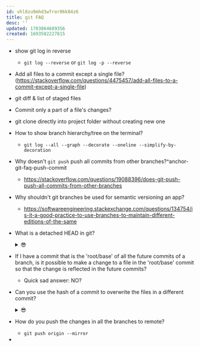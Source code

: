 ```yaml
---
id: vhl8zu9mhd3wfror06k84z6
title: git FAQ
desc: ''
updated: 1703864689356
created: 1693582227815
---
```


- show git log in reverse
  - `git log --reverse` or `git log -p --reverse`
- Add all files to a commit except a single file? (https://stackoverflow.com/questions/4475457/add-all-files-to-a-commit-except-a-single-file)
- git diff & list of staged files
- Commit only a part of a file's changes?
- git clone directly into project folder without creating new one
- How to show branch hierarchy/tree on the terminal?
  - `git log --all --graph --decorate --oneline --simplify-by-decoration`
- Why doesn't  `git push` push all commits from other branches?^anchor-git-faq-push-commit
  - https://stackoverflow.com/questions/19088396/does-git-push-push-all-commits-from-other-branches
- Why shouldn't git branches be used for semantic versioning an app?
  - https://softwareengineering.stackexchange.com/questions/134754/is-it-a-good-practice-to-use-branches-to-maintain-different-editions-of-the-same
- What is a detached HEAD in git?
  <details>
    <summary>😎</summary>
    In Git, a "detached HEAD" state refers to a situation where the currently checked-out commit is not associated with any branch. Instead, you are directly pointing to a specific commit in the Git history. This state can occur for several reasons, and while it's not necessarily an issue, it's essential to understand when and why it happens.

    Here's how a detached HEAD state can occur and what it means:

    1. **Checkout a Specific Commit:** When you use the `git checkout` command followed by a commit's SHA-1 hash or a tag name, you switch to that particular commit directly, leaving your HEAD detached.

    2. **Checking Out a Tag:** If you check out a tag (e.g., a release version), it points to a specific commit, and you will be in a detached HEAD state.

    3. **Checking Out a Remote Branch:** If you check out a remote branch directly (not by creating a local tracking branch), you will also be in a detached HEAD state because you are not on a local branch.

    4. **After a Git Revert or Git Bisect:** During operations like `git revert` (for undoing changes) or `git bisect` (for finding faulty commits), Git can place you in a detached HEAD state temporarily to let you inspect and test specific commits.

    In a detached HEAD state:

    - You can view the commit's history, make changes, and even create new commits.
    - However, these changes won't be associated with any branch, so if you create a new commit, you should save its SHA-1 hash if you want to keep it.
    - Once you switch to a branch or create a new branch from a detached HEAD state, your changes will be associated with that branch.

    To return to a branch from a detached HEAD state, you can either:

    - Use `git checkout` followed by the name of an existing branch. This will create a new branch from the current commit and check it out, effectively moving your changes to the new branch.
    - Create a new branch with `git branch <branch-name>` while in the detached HEAD state and then check out that new branch with `git checkout <branch-name>`.
    - Commit your changes and create a new branch from the commit to preserve your work.

    Remember that working in a detached HEAD state can be useful for inspecting, testing, or making quick fixes to specific commits, but it's generally recommended to work on branches when developing new features or fixing issues to maintain a more structured and organized Git history.

  </details>
- If I have a commit that is the 'root/base' of all the future commits of a branch, is it possible to make a change to a file in the 'root/base' commit so that the change is reflected in the future commits?
  - Quick sad answer: NO?
- Can you use the hash of a commit to overwrite the files in a different commit?
  <details>
    <summary>😎</summary>
    Yes, you can use the hash of a commit to effectively overwrite the files in a different commit, but you should do this carefully as it involves rewriting Git history, which can have consequences if others are collaborating on the same repository.

    Here are the steps to overwrite files in a different commit using Git:

    1. **Identify the Target Commit:** Find the commit whose files you want to overwrite. Note its commit hash (SHA-1).

    2. **Create a New Branch:** It's a good practice to work on a new branch to avoid affecting the existing branch's history. Use the following command to create a new branch from the target commit:

      ```bash
      git checkout -b new-branch-name commit-hash
      ```

      Replace `new-branch-name` with the name of your new branch and `commit-hash` with the hash of the target commit.

    3. **Make Changes:** Make the necessary changes to the files in your working directory. You can use any text editor or IDE to make these changes.

    4. **Stage and Commit:** After making the changes, stage the modified files using `git add` and then commit the changes:

      ```bash
      git add .
      git commit -m "Updated files to overwrite the target commit"
      ```

    5. **Push Changes (Optional):** If you want to share these changes with others or store them remotely, push the branch to the remote repository:

      ```bash
      git push origin new-branch-name
      ```

    6. **Merge or Rebase (Optional):** Depending on your workflow, you can choose to merge or rebase your changes into the original branch when you're satisfied with the modifications. This brings the changes from your new branch back into the main branch.

      - To merge, use `git merge`:
        ```bash
        git checkout main
        git merge new-branch-name
        ```

      - To rebase, use `git rebase`:
        ```bash
        git checkout main
        git rebase new-branch-name
        ```

    Please be aware of the following considerations:

    - Rewriting Git history can cause problems for collaborators if others are working on the same branch, so communicate with your team if necessary.
    - Overwriting commits should be done carefully and sparingly, as it can make it challenging to track changes and understand the history of the codebase.
    - It's advisable to create backups or snapshots of your repository before making significant changes that involve rewriting history.

    Always consider the collaborative aspects and best practices of version control when making changes that affect Git history.
    
  </details>  
- How do you push the changes in all the branches to remote?
  - `git push origin --mirror`
- 


  <!-- <details>
  <summary>😎</summary>
    
  </details> -->
